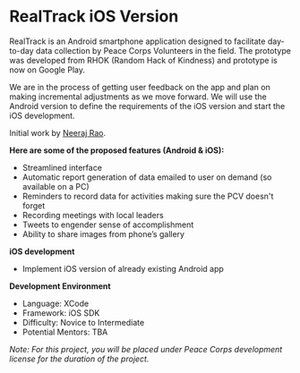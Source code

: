 # RealTrack iOS Version

RealTrack is an Android smartphone application designed to facilitate day-to-day data collection by Peace Corps Volunteers in the field. The prototype was developed from RHOK (Random Hack of Kindness) and prototype is now on Google Play. 

We are in the process of getting user feedback on the app and plan on making incremental adjustments as we move forward. We will use the Android version to define the requirements of the iOS version and start the iOS development.

Initial work by [Neeraj Rao](https://github.com/neeraj2608/realtrack). 

**Here are some of the proposed features (Android & iOS):**
* Streamlined interface
* Automatic report generation of data emailed to user on demand (so available on a PC)
* Reminders to record data for activities making sure the PCV doesn't forget
* Recording meetings with local leaders
* Tweets to engender sense of accomplishment
* Ability to share images from phone’s gallery

**iOS development**
* Implement iOS version of already existing Android app

**Development Environment**
* Language: XCode
* Framework: iOS SDK
* Difficulty: Novice to Intermediate
* Potential Mentors: TBA

_Note: For this project, you will be placed under Peace Corps development license for the duration of the project._